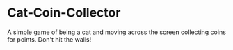 # Cat-Coin-Collector
  A simple game of being a cat and moving across the screen collecting coins for points. Don't hit the walls!


